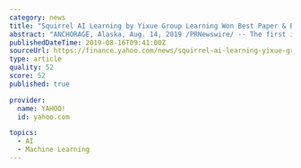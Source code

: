 ```yaml
---
category: news
title: "Squirrel AI Learning by Yixue Group Learning Won Best Paper & Best Student Paper Award at ACM KDD International Symposium on Deep Learning on Graph"
abstract: "ANCHORAGE, Alaska, Aug. 14, 2019 /PRNewswire/ -- The first international symposium on deep learning on graph: methods and applications (DLG 2019) was held in Anchorage, Alaska, the US on August 5 ..."
publishedDateTime: 2019-08-16T09:41:00Z
sourceUrl: https://finance.yahoo.com/news/squirrel-ai-learning-yixue-group-064600302.html
type: article
quality: 52
score: 52
published: true

provider:
  name: YAHOO!
  id: yahoo.com

topics:
  - AI
  - Machine Learning
---
```

